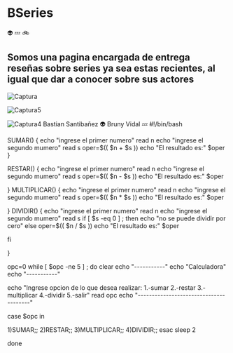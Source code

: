 # BSeries
:alien:    :zzz:  :bike: 

## Somos una pagina encargada de entrega reseñas sobre series ya sea estas recientes, al igual que dar a conocer sobre sus actores

![Captura](https://user-images.githubusercontent.com/51329760/64754230-d3b1c200-d4fc-11e9-9f74-441775b8b5ea.PNG)



![Captura5](https://user-images.githubusercontent.com/51329760/64754343-53d82780-d4fd-11e9-9b4c-eb4b85df5cf0.PNG)

![Captura4](https://user-images.githubusercontent.com/51329760/64754251-ee843680-d4fc-11e9-8ebc-01a52ed60270.PNG)
Bastian Santibañez :alien:
Bruny Vidal :zzz:
#!/bin/bash



SUMAR() {
echo "ingrese el primer numero"
read n
echo "ingrese el segundo mumero"
read s
oper=$(( $n + $s ))
echo "El resultado es:" $oper
}

RESTAR() {
echo "ingrese el primer numero"
read n
echo "ingrese el segundo mumero"
read s
oper=$(( $n - $s ))
echo "El resultado es:" $oper

}
MULTIPLICAR() {
echo "ingrese el primer numero"
read n
echo "ingrese el segundo mumero"
read s
oper=$(( $n * $s ))
echo "El resultado es:" $oper

}
DIVIDIR() {
echo "ingrese el primer numero"
read n
echo "ingrese el segundo mumero"
read s
if [ $s -eq 0 ] ; then
echo "no se puede dividir por cero" 
else
oper=$(( $n / $s ))
echo "El resultado es:" $oper

fi

}

opc=0
while [ $opc -ne 5 ] ; do
clear
echo "-----------"
echo "Calculadora"
echo "-----------"
 
echo "Ingrese opcion de lo que desea realizar:
1.-sumar
2.-restar
3.-multiplicar
4.-dividir
5.-salir"
read opc
echo "---------------------------------------"


case $opc in

1)SUMAR;;
2)RESTAR;;
3)MULTIPLICAR;;
4)DIVIDIR;;
esac
sleep 2

done


